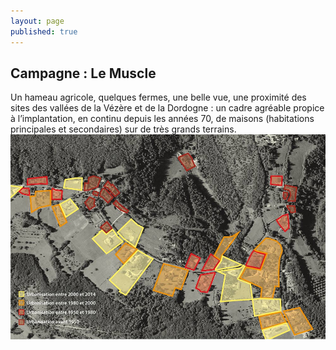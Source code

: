 ```yaml
---
layout: page
published: true
---
```


## Campagne : Le Muscle
Un hameau agricole, quelques fermes, une belle vue, une proximité des sites des vallées de la Vézère et de la Dordogne : un cadre agréable propice à l’implantation, en continu depuis les années 70, de maisons (habitations principales et secondaires) sur de très grands terrains. 
![](/data/images/9/histoire/9_HISTOIRE_POPUP_1.jpg)